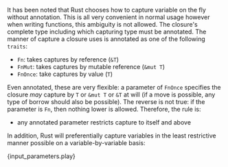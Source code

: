 It has been noted that Rust chooses how to capture variable on the fly
without annotation. This is all very convenient in normal usage however when
writing functions, this ambiguity is not allowed. The closure's complete
type including which capturing type must be annotated. The manner of capture
a closure uses is annotated as one of the following `traits`:

* `Fn`: takes captures by reference (`&T`)
* `FnMut`: takes captures by mutable reference (`&mut T`)
* `FnOnce`: take captures by value (`T`)

Even annotated, these are very flexible: a parameter of `FnOnce` specifies
the closure *may* capture by `T` or `&mut T` or `&T` at will (if a move is
possible, any type of borrow should also be possible). The reverse is not
true: if the parameter is `Fn`, then nothing lower is allowed. Therefore,
the rule is:

* any annotated parameter restricts capture to itself and above

In addition, Rust will preferentially capture variables in the least
restrictive manner possible on a variable-by-variable basis:

{input_parameters.play}
